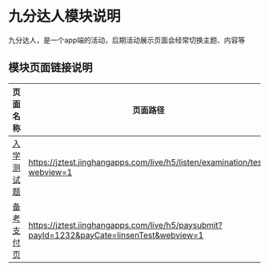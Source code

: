 <!-- 模块大标题 -->
# 九分达人模块说明
<!-- 模块说明 -->
九分达人，是一个app端的活动，后期活动展示页面会经常切换主题、内容等

<!--项目功能模块说明-->
## 模块页面链接说明
| 页面名称 | 页面路径 | 传参说明 | 支持平台 |
|--------|---------|---------|---------|
|[入学测试题](./pages/test.md) | https://jztest.jinghangapps.com/live/h5/listen/examination/test?webview=1 | webview=1 | webview、h5 | 
|[备考支付页](../pay) | https://jztest.jinghangapps.com/live/h5/paysubmit?payId=1232&payCate=linsenTest&webview=1 | webview=1<br/>payId=123<br/>payCate=linsenTest | webview、h5 | 